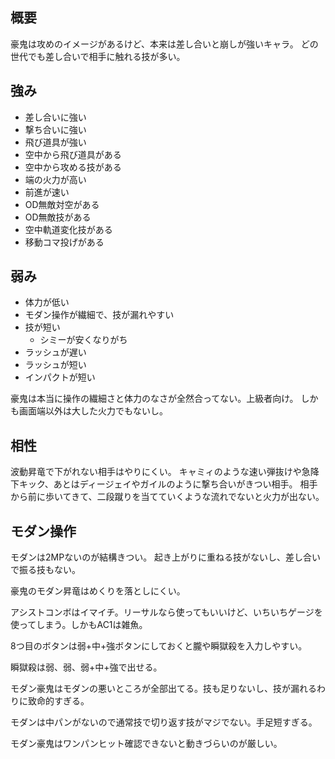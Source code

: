 ## 概要

豪鬼は攻めのイメージがあるけど、本来は差し合いと崩しが強いキャラ。
どの世代でも差し合いで相手に触れる技が多い。

## 強み

- 差し合いに強い
- 撃ち合いに強い
- 飛び道具が強い
- 空中から飛び道具がある
- 空中から攻める技がある
- 端の火力が高い
- 前進が速い
- OD無敵対空がある
- OD無敵技がある
- 空中軌道変化技がある
- 移動コマ投げがある

## 弱み

- 体力が低い
- モダン操作が繊細で、技が漏れやすい
- 技が短い
  - シミーが安くなりがち
- ラッシュが遅い
- ラッシュが短い
- インパクトが短い

豪鬼は本当に操作の繊細さと体力のなさが全然合ってない。上級者向け。
しかも画面端以外は大した火力でもないし。

## 相性

波動昇竜で下がれない相手はやりにくい。
キャミィのような速い弾抜けや急降下キック、あとはディージェイやガイルのように撃ち合いがきつい相手。
相手から前に歩いてきて、二段蹴りを当てていくような流れでないと火力が出ない。

## モダン操作

モダンは2MPないのが結構きつい。
起き上がりに重ねる技がないし、差し合いで振る技もない。

豪鬼のモダン昇竜はめくりを落としにくい。

アシストコンボはイマイチ。リーサルなら使ってもいいけど、いちいちゲージを使ってしまう。しかもAC1は雑魚。

8つ目のボタンは弱+中+強ボタンにしておくと朧や瞬獄殺を入力しやすい。

瞬獄殺は弱、弱、弱+中+強で出せる。

モダン豪鬼はモダンの悪いところが全部出てる。技も足りないし、技が漏れるわりに致命的すぎる。

モダンは中パンがないので通常技で切り返す技がマジでない。手足短すぎる。

モダン豪鬼はワンパンヒット確認できないと動きづらいのが厳しい。
